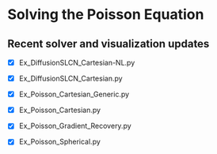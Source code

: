 # Solving the Poisson Equation

## Recent solver and visualization updates

- [x] Ex_DiffusionSLCN_Cartesian-NL.py
- [x] Ex_DiffusionSLCN_Cartesian.py
- [x] Ex_Poisson_Cartesian_Generic.py
- [x] Ex_Poisson_Cartesian.py
- [x] Ex_Poisson_Gradient_Recovery.py
- [x] Ex_Poisson_Spherical.py

